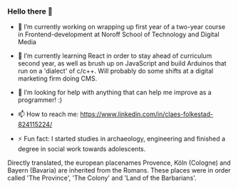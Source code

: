 ### Hello there 👋

<!--
**ClaesF0/ClaesF0** is a ✨ _special_ ✨ repository because its `README.md` (this file) appears on your GitHub profile.

Here are some ideas to get you started:

- 🔭 I’m currently working on ...
- 🌱 I’m currently learning ...
- 👯 I’m looking to collaborate on ...
- 🤔 I’m looking for help with ...
- 💬 Ask me about ...
- 📫 How to reach me: ...
- 😄 Pronouns: ...
- ⚡ Fun fact: ...
-->

- 🔭 I’m currently working on wrapping up first year of a two-year course in Frontend-development at Noroff School of Technology and Digital Media

- 🌱 I’m currently learning React in order to stay ahead of curriculum second year, as well as brush up on JavaScript and build Arduinos that run on a 'dialect' of c/c++. Will probably do some shifts at a digital marketing firm doing CMS.

- 🤔 I’m looking for help with anything that can help me improve as a programmer! :)

- 📫 How to reach me: 
https://www.linkedin.com/in/claes-folkestad-824115224/

- ⚡ Fun fact: 
I started studies in archaeology, engineering and finished a degree in social work towards adolescents.

Directly translated, the european placenames Provence, Köln (Cologne) and Bayern (Bavaria) are inherited from the Romans. These places were in order called 'The Province', 'The Colony' and 'Land of the Barbarians'. 
